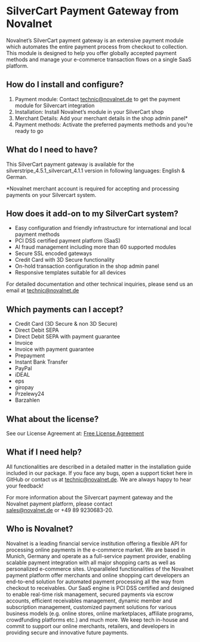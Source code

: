 # SilverCart Payment Gateway from Novalnet

Novalnet’s SilverCart payment gateway is an extensive payment module which automates the entire payment process from checkout to collection. This module is designed to help you offer globally accepted payment methods and manage your e-commerce transaction flows on a single SaaS platform.


## How do I install and configure?

1. Payment module: Contact technic@novalnet.de to get the payment module for Silvercart integration
2. Installation: Install Novalnet’s module in your SilverCart shop
3. Merchant Details: Add your merchant details in the shop admin panel*
4. Payment methods:  Activate the preferred payments methods and you’re ready to go


## What do I need to have?

This SilverCart payment gateway is available for the silverstripe_4.5.1_silvercart_4.1.1 version in following languages: English & German. 

*Novalnet merchant account is required for accepting and processing payments on your Silvercart system. 

## How does it add-on to my SilverCart system? 

- Easy configuration and friendly infrastructure for international and local payment methods
-	PCI DSS certified payment platform (SaaS)
-	AI fraud management including more than 60 supported modules
-	Secure SSL encoded gateways
- Credit Card with 3D Secure functionality
-	On-hold transaction configuration in the shop admin panel
-	Responsive templates suitable for all devices

For detailed documentation and other technical inquiries, please send us an email at technic@novalnet.de


## Which payments can I accept?

- Credit Card (3D Secure & non 3D Secure)
- Direct Debit SEPA
- Direct Debit SEPA with payment guarantee
- Invoice
- Invoice with payment guarantee
- Prepayment
- Instant Bank Transfer
- PayPal
- iDEAL
- eps
- giropay
- Przelewy24
- Barzahlen


## What about the license?

See our License Agreement at: [Free License Agreement](https://github.com/Novalnet-AG/SilverCart-payment-gateway/blob/add-license-1/LICENSE)


## What if I need help?
All functionalities are described in a detailed matter in the installation guide included in our package. If you face any bugs, open a support ticket here in GitHub or contact us at technic@novalnet.de. We are always happy to hear your feedback! 

For more information about the Silvercart payment gateway and the Novalnet payment platform, please contact<br>
[sales@novalnet.de](sales@novalnet.de) or +49 89 9230683-20.


## Who is Novalnet? 

Novalnet is a leading financial service institution offering a flexible API for processing online payments in the e-commerce market. We are based in Munich, Germany and operate as a full-service payment provider, enabling scalable payment integration with all major shopping carts as well as personalized e-commerce sites.
Unparalleled functionalities of the Novalnet payment platform offer merchants and online shopping cart developers an end-to-end solution for automated payment processing all the way from checkout to receivables. Our SaaS engine is PCI DSS certified and designed to enable real-time risk management, secured payments via escrow accounts, efficient receivables management, dynamic member and subscription management, customized payment solutions for various business models (e.g. online stores, online marketplaces, affiliate programs, crowdfunding platforms etc.) and much more. 
We keep tech in-house and commit to support our online merchants, retailers, and developers in providing secure and innovative future payments. 
